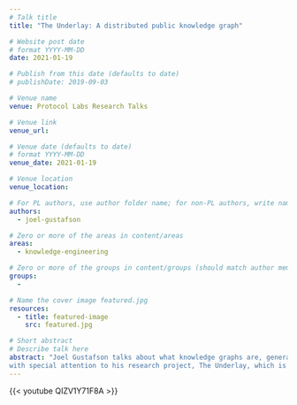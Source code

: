 ```yaml
---
# Talk title
title: "The Underlay: A distributed public knowledge graph"

# Website post date
# format YYYY-MM-DD
date: 2021-01-19

# Publish from this date (defaults to date)
# publishDate: 2019-09-03

# Venue name
venue: Protocol Labs Research Talks

# Venue link
venue_url:

# Venue date (defaults to date)
# format YYYY-MM-DD
venue_date: 2021-01-19

# Venue location
venue_location:

# For PL authors, use author folder name; for non-PL authors, write name as in paper within ""
authors:
  - joel-gustafson

# Zero or more of the areas in content/areas
areas:
  - knowledge-engineering

# Zero or more of the groups in content/groups (should match author membership)
groups:
  - 

# Name the cover image featured.jpg
resources:
  - title: featured-image
    src: featured.jpg

# Short abstract
# Describe talk here
abstract: "Joel Gustafson talks about what knowledge graphs are, generally, 
with special attention to his research project, The Underlay, which is a distributed public knowledge graph." 
---
```


{{< youtube QIZV1Y71F8A >}}
